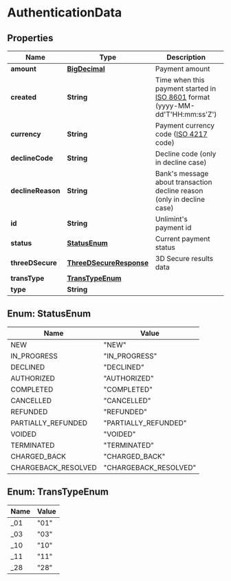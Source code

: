 
# AuthenticationData

## Properties
Name | Type | Description | Notes
------------ | ------------- | ------------- | -------------
**amount** | [**BigDecimal**](BigDecimal.md) | Payment amount |  [optional]
**created** | **String** | Time when this payment started in [ISO 8601](https://en.wikipedia.org/wiki/ISO_8601) format (yyyy-MM-dd&#39;T&#39;HH:mm:ss&#39;Z&#39;) |  [optional]
**currency** | **String** | Payment currency code ([ISO 4217](https://en.wikipedia.org/wiki/ISO_4217) code) |  [optional]
**declineCode** | **String** | Decline code (only in decline case) |  [optional]
**declineReason** | **String** | Bank&#39;s message about transaction decline reason (only in decline case) |  [optional]
**id** | **String** | Unlimint&#39;s payment id |  [optional]
**status** | [**StatusEnum**](#StatusEnum) | Current payment status |  [optional]
**threeDSecure** | [**ThreeDSecureResponse**](ThreeDSecureResponse.md) | 3D Secure results data |  [optional]
**transType** | [**TransTypeEnum**](#TransTypeEnum) |  |  [optional]
**type** | **String** |  |  [optional]


<a name="StatusEnum"></a>
## Enum: StatusEnum
Name | Value
---- | -----
NEW | &quot;NEW&quot;
IN_PROGRESS | &quot;IN_PROGRESS&quot;
DECLINED | &quot;DECLINED&quot;
AUTHORIZED | &quot;AUTHORIZED&quot;
COMPLETED | &quot;COMPLETED&quot;
CANCELLED | &quot;CANCELLED&quot;
REFUNDED | &quot;REFUNDED&quot;
PARTIALLY_REFUNDED | &quot;PARTIALLY_REFUNDED&quot;
VOIDED | &quot;VOIDED&quot;
TERMINATED | &quot;TERMINATED&quot;
CHARGED_BACK | &quot;CHARGED_BACK&quot;
CHARGEBACK_RESOLVED | &quot;CHARGEBACK_RESOLVED&quot;


<a name="TransTypeEnum"></a>
## Enum: TransTypeEnum
Name | Value
---- | -----
_01 | &quot;01&quot;
_03 | &quot;03&quot;
_10 | &quot;10&quot;
_11 | &quot;11&quot;
_28 | &quot;28&quot;



